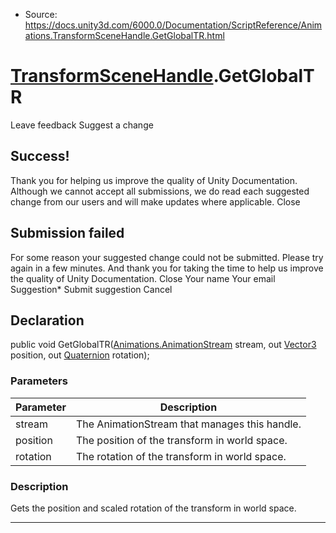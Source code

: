 * Source: https://docs.unity3d.com/6000.0/Documentation/ScriptReference/Animations.TransformSceneHandle.GetGlobalTR.html

#  [TransformSceneHandle](https://docs.unity3d.com/6000.0/Documentation/ScriptReference/Animations.TransformSceneHandle.html).GetGlobalTR
Leave feedback
Suggest a change
## Success!
Thank you for helping us improve the quality of Unity Documentation. Although we cannot accept all submissions, we do read each suggested change from our users and will make updates where applicable.
Close
## Submission failed
For some reason your suggested change could not be submitted. Please <a>try again</a> in a few minutes. And thank you for taking the time to help us improve the quality of Unity Documentation.
Close
Your name Your email Suggestion* Submit suggestion
Cancel
## Declaration
public void GetGlobalTR([Animations.AnimationStream](https://docs.unity3d.com/6000.0/Documentation/ScriptReference/Animations.AnimationStream.html) stream, out [Vector3](https://docs.unity3d.com/6000.0/Documentation/ScriptReference/Vector3.html) position, out [Quaternion](https://docs.unity3d.com/6000.0/Documentation/ScriptReference/Quaternion.html) rotation); 
### Parameters
Parameter | Description  
---|---  
stream | The AnimationStream that manages this handle.  
position | The position of the transform in world space.  
rotation | The rotation of the transform in world space.  
### Description
Gets the position and scaled rotation of the transform in world space.
* * *
